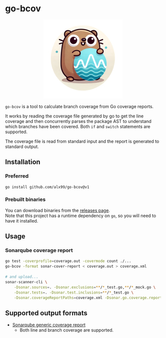 # go-bcov

<p align="center">
  <img src="https://github.com/ALX99/go-bcov/blob/main/logo.png" />
</p>

`go-bcov` is a tool to calculate branch coverage from Go coverage reports.

It works by reading the coverage file generated by go to get the line coverage
and then concurrently parses the package AST to understand which branches
have been covered. Both `if` and `switch` statements are supported.

The coverage file is read from standard input and the report is generated to standard output.

## Installation

### Preferred

```bash
go install github.com/alx99/go-bcov@v1
```

### Prebuilt binaries

You can download binaries from the [releases page](https://github.com/ALX99/go-bcov/releases).  
Note that this project has a runtime dependency on `go`, so you will need to have it installed.

## Usage

### Sonarqube coverage report

```bash
go test -coverprofile=coverage.out -covermode count ./...
go-bcov -format sonar-cover-report < coverage.out > coverage.xml

# and upload...
sonar-scanner-cli \
    -Dsonar.sources=. -Dsonar.exclusions=**/*_test.go,**/*_mock.go \
    -Dsonar.tests=. -Dsonar.test.inclusions=**/*_test.go \
    -Dsonar.coverageReportPaths=coverage.xml -Dsonar.go.coverage.reportPaths=coverage.txt
```

## Supported output formats

- [Sonarqube generic coverage report](https://docs.sonarsource.com/sonarqube/latest/analyzing-source-code/test-coverage/generic-test-data/)
  - Both line and branch coverage are supported.

